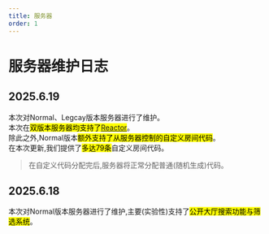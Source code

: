 ```yaml
---
title: 服务器
order: 1
---
```

# 服务器维护日志

## 2025.6.19

本次对Normal、Legcay版本服务器进行了维护。\
本次在<mark>双版本服务器均支持了[Reactor](https://github.com/NuclearPowered/Reactor)</mark>。\
除此之外,Normal版本<mark>额外支持了从服务器控制的自定义房间代码</mark>。\
在本次更新,我们提供了<mark>多达79条</mark>自定义房间代码。
> 在自定义代码分配完后,服务器将正常分配普通(随机生成)代码。

## 2025.6.18

本次对Normal版本服务器进行了维护,主要(实验性)支持了<mark>公开大厅搜索功能与筛选系统</mark>。